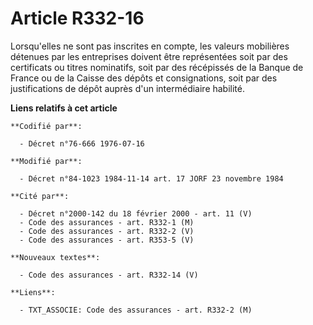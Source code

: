 # Article R332-16

Lorsqu'elles ne sont pas inscrites en compte, les valeurs mobilières détenues par les entreprises doivent être représentées
soit par des certificats ou titres nominatifs, soit par des récépissés de la Banque de France ou de la Caisse des dépôts et
consignations, soit par des justifications de dépôt auprès d'un intermédiaire habilité.

**Liens relatifs à cet article**

	**Codifié par**:

	  - Décret n°76-666 1976-07-16

	**Modifié par**:

	  - Décret n°84-1023 1984-11-14 art. 17 JORF 23 novembre 1984

	**Cité par**:

	  - Décret n°2000-142 du 18 février 2000 - art. 11 (V)
	  - Code des assurances - art. R332-1 (M)
	  - Code des assurances - art. R332-2 (V)
	  - Code des assurances - art. R353-5 (V)

	**Nouveaux textes**:

	  - Code des assurances - art. R332-14 (V)

	**Liens**:

	  - TXT_ASSOCIE: Code des assurances - art. R332-2 (M)
